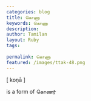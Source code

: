 ```yaml
---
categories: blog
title: கொணா
keywords: கொணா
description: 
author: Tamilan
layout: Ruby
tags: 
 
permalink: கொணா
featured: /images/ttak-48.png
---
```

  
[ koṇā ]  
  
is a form of கொணர்